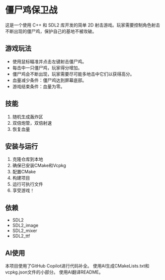 # 僵尸鸡保卫战

这是一个使用 C++ 和 SDL2 库开发的简单 2D 射击游戏。玩家需要控制角色射击不断出现的僵尸鸡，保护自己的基地不被攻破。

## 游戏玩法

- 使用鼠标瞄准并点击左键射击僵尸鸡。
- 每击中一只僵尸鸡，玩家得分增加。
- 僵尸鸡会不断出现，玩家需要尽可能多地击中它们以获得高分。
- 血量减少条件：僵尸鸡达到屏幕底部。
- 游戏结束条件：血量为零。

## 技能
1. 随机生成轰炸区
2. 双倍炮管，双倍射速
3. 恢复血量

## 安装与运行
1. 克隆仓库到本地
2. 确保已安装CMake和Vcpkg
3. 配置CMake
4. 构建项目
5. 运行可执行文件
6. 享受游戏！

## 依赖
- SDL2
- SDL2_image
- SDL2_mixer
- SDL2_ttf

## AI使用
本项目使用了GitHub Copilot进行代码补全。
使用AI生成CMakeLists.txt和vcpkg.json文件的小部分。
使用AI翻译README。
